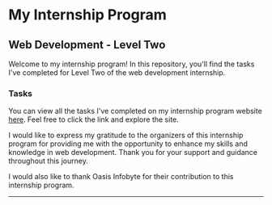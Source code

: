 # My Internship Program

## Web Development - Level Two

Welcome to my internship program! In this repository, you'll find the tasks I've completed for Level Two of the web development internship.

### Tasks

You can view all the tasks I've completed on my internship program website [here](https://dchamps.000webhostapp.com/MyInternshipProgram/). Feel free to click the link and explore the site.

I would like to express my gratitude to the organizers of this internship program for providing me with the opportunity to enhance my skills and knowledge in web development. Thank you for your support and guidance throughout this journey.

I would also like to thank Oasis Infobyte for their contribution to this internship program.

---


